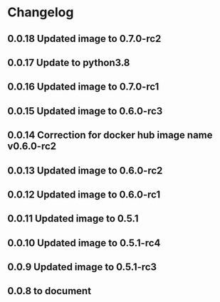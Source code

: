 # Changelog

## 0.0.18 Updated image to 0.7.0-rc2
## 0.0.17 Update to python3.8
## 0.0.16 Updated image to 0.7.0-rc1
## 0.0.15 Updated image to 0.6.0-rc3
## 0.0.14 Correction for docker hub image name v0.6.0-rc2
## 0.0.13 Updated image to 0.6.0-rc2
## 0.0.12 Updated image to 0.6.0-rc1
## 0.0.11 Updated image to 0.5.1
## 0.0.10 Updated image to 0.5.1-rc4
## 0.0.9 Updated image to 0.5.1-rc3
## 0.0.8 to document
